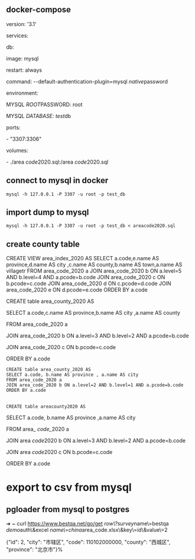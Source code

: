 <h2>docker-compose
</h2>
<p>version: '3.1'
</p>
<p>services:
</p>
<p>  db:
</p>
<p>    image: mysql
</p>
<p>    restart: always
</p>
<p>    command: --default-authentication-plugin=mysql
  <em>native</em>password
</p>
<p>    environment:
</p>
<p>      MYSQL
  <em>ROOT</em>PASSWORD: root
</p>
<p>      MYSQL
  <em>DATABASE: test</em>db
</p>
<p>    ports:
</p>
<p>      - "3307:3306"
</p>
<p>    volumes:
</p>
<p>      - ./area
  <em>code</em>2020.sql:/area
  <em>code</em>2020.sql
</p>
<h2>connect to mysql in docker
</h2>
<pre>
<code>mysql -h 127.0.0.1 -P 3307 -u root -p test_db</code>
</pre>
<p>
</p>
<h2>import dump to mysql 
</h2>
<pre>
<code>mysql -h 127.0.0.1 -P 3307 -u root -p test_db < areacode2020.sql</code>
</pre>
<p>
</p>
<p>
</p>
<h2>create county table
</h2>
<p>
</p>
<p>CREATE VIEW area_index_2020 AS
  SELECT a.code,e.name AS province,d.name AS city  ,c.name AS county,b.name AS town,a.name AS villagetr
  FROM area_code_2020 a
  JOIN area_code_2020 b ON a.level=5 AND b.level=4 AND a.pcode=b.code
  JOIN area_code_2020 c ON b.pcode=c.code
  JOIN area_code_2020 d ON c.pcode=d.code
  JOIN area_code_2020 e ON d.pcode=e.code
  ORDER BY a.code
</p>
<p>
</p>
<p>
</p>
<p>CREATE table area_county_2020 AS  
</p>
<p> SELECT a.code,c.name AS province,b.name AS city ,a.name AS county
</p>
<p> FROM area_code_2020 a     
</p>
<p>JOIN area_code_2020 b ON a.level=3 AND b.level=2 AND a.pcode=b.code     
</p>
<p>JOIN area_code_2020 c ON b.pcode=c.code       
</p>
<p>ORDER BY a.code
</p>
<p>
</p>
<pre>
<code>CREATE table area_county_2020 AS  
SELECT a.code, b.name AS province , a.name AS city
FROM area_code_2020 a     
JOIN area_code_2020 b ON a.level=2 AND b.level=1 AND a.pcode=b.code     
ORDER BY a.code
</code>
</pre>
<pre>
<code>CREATE table areacounty2020 AS    </code>
</pre>
<p> SELECT a.code, b.name AS province ,a.name AS city
</p>
<p> FROM area_
  <em>code_</em>2020 a     
</p>
<p>JOIN area
  <em>code</em>2020 b ON a.level=3 AND b.level=2 AND a.pcode=b.code     
</p>
<p>JOIN area
  <em>code</em>2020 c ON b.pcode=c.code       
</p>
<p>ORDER BY a.code
</p>
<h1>export to csv from mysql
</h1>
<p>
</p>
<h2>pgloader  from mysql to postgres
</h2>
<p>
</p>
<p>
</p>
<p>
</p>
<p>➜  ~ curl 
  <a href="https://www.bestqa.net/go/get" target="_blank" ref="nofollow noopener noreferrer">https://www.bestqa.net/go/get</a>
  <em>row\?survey</em>name\=bestqa
  <em>demo</em>auth\&excel
  <em>name\=china</em>area_code.xlsx\&key\=id\&value\=2
</p>
<p>{"id": 2, "city": "市辖区", "code": 110102000000, "county": "西城区", "province": "北京市"}%
</p>
<p>
</p>
